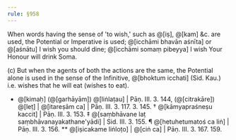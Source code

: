 ```yaml
---
rule: §958
---
```


When words having the sense of 'to wish,' such as @[iṣ], @[kam] &c. are used, the Potential or Imperative is used; @[icchāmi bhavān aśnīta] or @[aśnātu] I wish you should dine; @[icchāmi somaṃ pibeyya] I wish Your Honour will drink Soma.

(c) But when the agents of both the actions are the same, the Potential alone is used in the sense of the Infinitive, @[bhoktum icchati] (Sid. Kau.) i.e. wishes that he will eat (wishes to eat).

- @[kimaḥ] (@[garhāyām]) @[liṅlaṭau] | Pāṇ. III. 3. 144, (@[citrakāre]) @[leṭ] | @[itareṣām ca] | Pāṇ. III. 3. 117. 3. 145.
† @[kāmyapraśneṣu kaccit] | Pāṇ. III. 3. 153.
‡ @[saṃbhāvane laṭ saṃbhāvanayakathane'yādi] | Sid. III. 3. 155.
¶ @[hetuhetumatoś ca liṅ] | Pāṇ. III. 3. 156.
** @[iṣicakame liṅloṭo] | @[ciṅ ca] | Pāṇ. III. 3. 167. 159.
